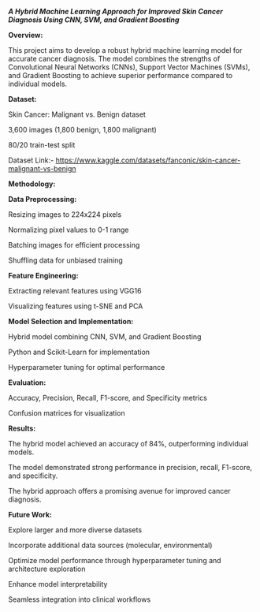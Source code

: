 ___A Hybrid Machine Learning Approach for Improved Skin Cancer Diagnosis Using CNN, SVM, and Gradient Boosting___

__Overview:__

This project aims to develop a robust hybrid machine learning model for accurate cancer diagnosis. The model combines the strengths of Convolutional Neural Networks (CNNs), Support Vector Machines (SVMs), and Gradient Boosting to achieve superior performance compared to individual models.

__Dataset:__

Skin Cancer: Malignant vs. Benign dataset

3,600 images (1,800 benign, 1,800 malignant)

80/20 train-test split

Dataset Link:- https://www.kaggle.com/datasets/fanconic/skin-cancer-malignant-vs-benign

__Methodology:__

__Data Preprocessing:__

Resizing images to 224x224 pixels

Normalizing pixel values to 0-1 range

Batching images for efficient processing

Shuffling data for unbiased training

__Feature Engineering:__

Extracting relevant features using VGG16

Visualizing features using t-SNE and PCA

__Model Selection and Implementation:__

Hybrid model combining CNN, SVM, and Gradient Boosting

Python and Scikit-Learn for implementation

Hyperparameter tuning for optimal performance

__Evaluation:__

Accuracy, Precision, Recall, F1-score, and Specificity metrics

Confusion matrices for visualization

__Results:__

The hybrid model achieved an accuracy of 84%, outperforming individual models.

The model demonstrated strong performance in precision, recall, F1-score, and specificity.

The hybrid approach offers a promising avenue for improved cancer diagnosis.

__Future Work:__

Explore larger and more diverse datasets

Incorporate additional data sources (molecular, environmental)

Optimize model performance through hyperparameter tuning and architecture exploration

Enhance model interpretability

Seamless integration into clinical workflows
